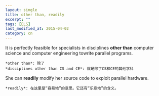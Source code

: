 ```yaml
---
layout: single
title: other than, readily
excerpt: ""
tags: [ELS]
last_modified_at: 2015-04-02
category: cn
---
```


It is perfectly feasible for specialists in disciplines **other than** computer science and computer engineering towrite parallel programs.

	*other than*: 除了
	*disciplines other than CS and CE*: 就是除了CS和CE的其他学科

She can **readily** modify her source code to exploit parallel hardware.

	*readily*: 在这里是“容易地”的意思。它还有“乐意地”的含义。